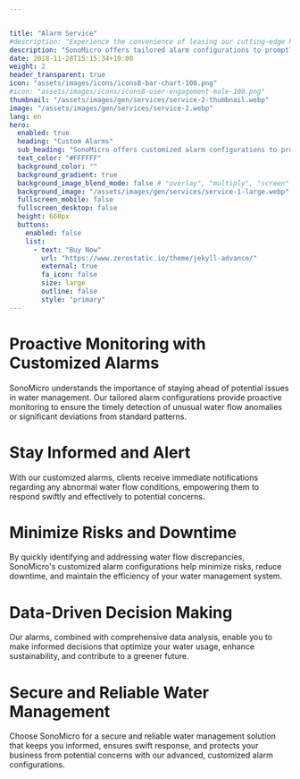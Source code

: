 ```yaml
---


title: "Alarm Service"
#description: "Experience the convenience of leasing our cutting-edge hardware while maintaining full ownership of your data and adhering to capital expenditure budget constraints. Together, we'll analyze your water consumption data, uncovering inefficiencies and guiding you towards achieving your sustainability goals."
description: "SonoMicro offers tailored alarm configurations to promptly detect and alert clients to unusual water flow anomalies or significant deviations from standard patterns, ensuring swift response and protection from potential concerns."
date: 2018-11-28T15:15:34+10:00
weight: 2
header_transparent: true
icon: "assets/images/icons/icons8-bar-chart-100.png"
#icon: "assets/images/icons/icons8-user-engagement-male-100.png"
thumbnail: "/assets/images/gen/services/service-2-thumbnail.webp"
image: "/assets/images/gen/services/service-2.webp"
lang: en
hero:
  enabled: true
  heading: "Custom Alarms"
  sub_heading: "SonoMicro offers customized alarm configurations to promptly detect and alert clients to unusual water flow anomalies or significant deviations from standard patterns, ensuring swift response and protection from potential concerns."
  text_color: "#FFFFFF"
  background_color: ""
  background_gradient: true
  background_image_blend_mode: false # "overlay", "multiply", "screen"
  background_image: "/assets/images/gen/services/service-1-large.webp"
  fullscreen_mobile: false
  fullscreen_desktop: false
  height: 660px
  buttons:
    enabled: false
    list:
      - text: "Buy Now"
        url: "https://www.zerostatic.io/theme/jekyll-advance/"
        external: true
        fa_icon: false
        size: large
        outline: false
        style: "primary"
---
```

# Proactive Monitoring with Customized Alarms
SonoMicro understands the importance of staying ahead of potential issues in water management. Our tailored alarm configurations provide proactive monitoring to ensure the timely detection of unusual water flow anomalies or significant deviations from standard patterns.

# Stay Informed and Alert
With our customized alarms, clients receive immediate notifications regarding any abnormal water flow conditions, empowering them to respond swiftly and effectively to potential concerns.

# Minimize Risks and Downtime
By quickly identifying and addressing water flow discrepancies, SonoMicro's customized alarm configurations help minimize risks, reduce downtime, and maintain the efficiency of your water management system.

# Data-Driven Decision Making
Our alarms, combined with comprehensive data analysis, enable you to make informed decisions that optimize your water usage, enhance sustainability, and contribute to a greener future.

# Secure and Reliable Water Management
Choose SonoMicro for a secure and reliable water management solution that keeps you informed, ensures swift response, and protects your business from potential concerns with our advanced, customized alarm configurations.